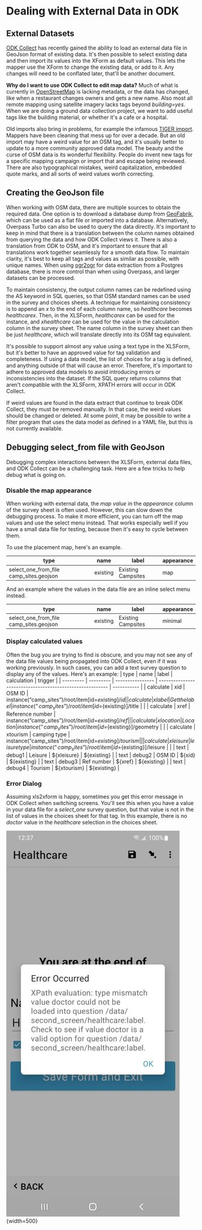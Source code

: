 # Dealing with External Data in ODK

## External Datasets

[ODK Collect](https://www.getodk.org) has recently gained the ability
to load an external data file in GeoJson format of existing data. It's
then possible to select existing data and then import its values into
the XForm as default values. This lets the mapper use the XForm to
change the existing data, or add to it. Any changes will need to be
conflated later, that'll be another document.

**Why do I want to use ODK Collect to edit map data?** Much of what is
currently in [OpenStreetMap](https:www.openstreetmap.org) is lacking
metadata, or the data has changed, like when a restaurant changes
owners and gets a new name. Also most all remote mapping using
satellite imagery lacks tags beyond _building=yes_. When we are doing
a ground data collection project, we want to add useful tags like the
building material, or whether it's a cafe or a hospital.

Old imports also bring in problems, for example the infamous [TIGER
import](https://wiki.openstreetmap.org/wiki/TIGER). Mappers have been
cleaning that mess up for over a decade. But an old import may have a
weird value for an OSM tag, and it's usually better to update to a
more community approved data model. The beauty and the curse of OSM
data is its wonderful flexibility. People do invent new tags for a
specific mapping campaign or import that and escape being reviewed.
There are also typographical mistakes, weird capitalization, embedded
quote marks, and all sorts of weird values worth correcting.

## Creating the GeoJson file

When working with OSM data, there are multiple sources to obtain the required data. One option is to download a database dump from [GeoFabrik](http://download.geofabrik.de/index.html), which can be used as a flat file or imported into a database. Alternatively, Overpass Turbo can also be used to query the data directly. It's important to keep in mind that there is a translation between the column names obtained from querying the data and how ODK Collect views it. There is also a translation from ODK to OSM, and it's important to ensure that all translations work together seamlessly for a smooth data flow. To maintain clarity, it's best to keep all tags and values as similar as possible, with unique names. When using [ogr2ogr](https://gdal.org/programs/ogr2ogr.html) for data extraction from a Postgres database, there is more control than when using Overpass, and larger datasets can be processed.

To maintain consistency, the output column names can be redefined using the AS keyword in SQL queries, so that OSM standard names can be used in the survey and choices sheets. A technique for maintaining consistency is to append an _x_ to the end of each column name, so _healthcare_ becomes _healthcarex_. Then, in the XLSForm, _healthcarex_ can be used for the instance, and _xhealthcare_ can be used for the value in the calculation column in the survey sheet. The name column in the survey sheet can then be just _healthcare_, which will translate directly into its OSM tag equivalent.

It's possible to support almost any value using a text type in the XLSForm, but it's better to have an approved value for tag validation and completeness. If using a data model, the list of choices for a tag is defined, and anything outside of that will cause an error. Therefore, it's important to adhere to approved data models to avoid introducing errors or inconsistencies into the dataset. If the SQL query returns columns that aren't compatible with the XLSForm, XPATH errors will occur in ODK Collect.

If weird values are found in the data extract that continue to break ODK Collect, they must be removed manually. In that case, the weird values should be changed or deleted. At some point, it may be possible to write a filter program that uses the data model as defined in a YAML file, but this is not currently available.

## Debugging select_from file with GeoJson

Debugging complex interactions between the XLSForm, external data files, and ODK Collect can be a challenging task. Here are a few tricks to help debug what is going
on.

### Disable the map appearance

When working with external data, the _map value_ in the _appearance_ column of the survey sheet is often used. However, this can slow down the debugging process. To make it more efficient, you can turn off the map values and use the select menu instead. That works especially well
if you have a small data file for testing, because then it's easy to
cycle between them.

To use the placement map, here's an example.

| type                                    | name     | label              | appearance |
| --------------------------------------- | -------- | ------------------ | ---------- |
| select_one_from_file camp_sites.geojson | existing | Existing Campsites | map        |

And an example where the values in the data file are an inline select
menu instead.

| type                                    | name     | label              | appearance |
| --------------------------------------- | -------- | ------------------ | ---------- |
| select_one_from_file camp_sites.geojson | existing | Existing Campsites | minimal    |

### Display calculated values

Often the bug you are trying to find is obscure, and you may not see any of the data file values being propagated into ODK Collect, even if it was working previously. In such cases, you can add a text survey question to display any of the values. Here's an example: 
| type      | name      | label            | calculation                                               | trigger     |
| --------- | --------- | ---------------- | --------------------------------------------------------- | ----------- |
| calculate | xid       | OSM ID           | instance(“camp_sites”)/root/item[id=${existing}]/id       |
| calculate | xlabel    | Get the label    | instance(“camp_sites”)/root/item[id=${existing}]/title    |             |
| calculate | xref      | Reference number | instance(“camp_sites”)/root/item[id=${existing}]/ref      |             |
| calculate | xlocation | Location         | instance(“camp_sites”)/root/item[id=${existing}]/geometry |             |
| calculate | xtourism  | camping type     | instance(“camp_sites”)/root/item[id=${existing}]/tourism  |             |
| calculate | xleisure  | leisure type     | instance(“camp_sites”)/root/item[id=${existing}]/leisure  |             |
| text      | debug1    | Leisure          | ${xleisure}                                               | ${existing} |
| text      | debug2    | OSM ID           | ${xid}                                                    | ${existing} |
| text      | debug3    | Ref number       | ${xref}                                                   | ${existing} |
| text      | debug4    | Tourism          | ${xtourism}                                               | ${existing} |

### Error Dialog

Assuming xls2xform is happy, sometimes you get this error message in
ODK Collect when switching screens. You'll see this when you have a
value in your data file for a _select_one_ survey question, but that
value is not in the list of values in the choices sheet for that tag. In
this example, there is no _doctor_ value in the _healthcare_
selection in the choices sheet.

![XPath Error](xlsimages/image1.jpg){width=500}

